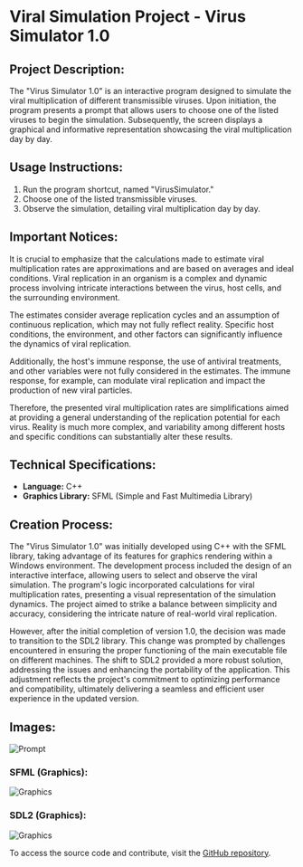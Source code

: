 # Viral Simulation Project - Virus Simulator 1.0

## Project Description:

The "Virus Simulator 1.0" is an interactive program designed to simulate the viral multiplication of different transmissible viruses. Upon initiation, the program presents a prompt that allows users to choose one of the listed viruses to begin the simulation. Subsequently, the screen displays a graphical and informative representation showcasing the viral multiplication day by day.

## Usage Instructions:

1. Run the program shortcut, named "VirusSimulator."
2. Choose one of the listed transmissible viruses.
3. Observe the simulation, detailing viral multiplication day by day.

## Important Notices:

It is crucial to emphasize that the calculations made to estimate viral multiplication rates are approximations and are based on averages and ideal conditions. Viral replication in an organism is a complex and dynamic process involving intricate interactions between the virus, host cells, and the surrounding environment.

The estimates consider average replication cycles and an assumption of continuous replication, which may not fully reflect reality. Specific host conditions, the environment, and other factors can significantly influence the dynamics of viral replication.

Additionally, the host's immune response, the use of antiviral treatments, and other variables were not fully considered in the estimates. The immune response, for example, can modulate viral replication and impact the production of new viral particles.

Therefore, the presented viral multiplication rates are simplifications aimed at providing a general understanding of the replication potential for each virus. Reality is much more complex, and variability among different hosts and specific conditions can substantially alter these results.

## Technical Specifications:

- **Language:** C++
- **Graphics Library:** SFML (Simple and Fast Multimedia Library)

## Creation Process:

The "Virus Simulator 1.0" was initially developed using C++ with the SFML library, taking advantage of its features for graphics rendering within a Windows environment. The development process included the design of an interactive interface, allowing users to select and observe the viral simulation. The program's logic incorporated calculations for viral multiplication rates, presenting a visual representation of the simulation dynamics. The project aimed to strike a balance between simplicity and accuracy, considering the intricate nature of real-world viral replication.

However, after the initial completion of version 1.0, the decision was made to transition to the SDL2 library. This change was prompted by challenges encountered in ensuring the proper functioning of the main executable file on different machines. The shift to SDL2 provided a more robust solution, addressing the issues and enhancing the portability of the application. This adjustment reflects the project's commitment to optimizing performance and compatibility, ultimately delivering a seamless and efficient user experience in the updated version.

## Images:

![Prompt](https://i.imgur.com/Ih2jrIn.png)

### SFML (Graphics):

![Graphics](https://i.imgur.com/P85vSCc.png)

### SDL2 (Graphics):

![Graphics](https://i.imgur.com/mBJuCrL.png)

To access the source code and contribute, visit the [GitHub repository](https://github.com/DevFalconsz/Virus-Simulator/tree/simulator/Project%20-%20SDL2).
